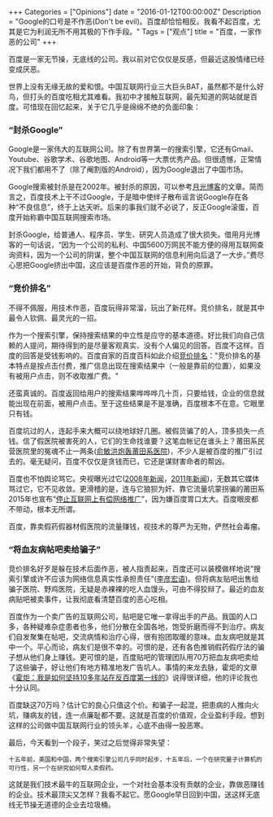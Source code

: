 +++
Categories = ["Opinions"]
date = "2016-01-12T00:00:00Z"
Description = "Google的口号是不作恶(Don't be evil)。百度却恰恰相反。我看不起百度，尤其是它为利润无所不用其极的下作手段。"
Tags = ["观点"]
title = "百度，一家作恶的公司"
+++

百度是一家无节操，无底线的公司。我以前对它仅仅是反感，但最近这股情绪已经变成厌恶。    

世界上没有无缘无故的爱和恨。中国互联网行业三大巨头BAT，虽然都不是什么好鸟，但打头的百度吃相尤其难看。我初中才接触互联网，最先知道的网站就是百度。可惜现在回忆起来，关于它几乎是绵绵不绝的负面印象：    

### “封杀Google” 
Google是一家伟大的互联网公司。除了有世界第一的搜索引擎，它还有Gmail、Youtube、谷歌学术、谷歌地图、Android等一大票优秀产品。但很遗憾，正常情况下我们都用不了（除了阉割版的Android），因为Google退出了中国市场。    

Google搜索被封杀是在2002年。被封杀的原因，可以参考[月光博客](http://www.williamlong.info/archives/377.html)的文章。简而言之，百度技术上干不过Google，于是暗中使绊子散布谣言说Google存在各种“不良信息”，终于上达天听。后来的事我们就不必说了，反正Google滚蛋，百度开始称霸中国互联网搜索市场。   

封杀Google，给普通人、程序员、学生、研究人员造成了很大损失。借用月光博客的一句话说，“因为一个公司的私利、中国5600万网民不能方便的得用互联网查询资料，因为一个公司的阴谋，整个中国互联网的信息利用向后退了一大步。”费尽心思把Google挤出中国，这应该是百度作恶的开始，背负的原罪。     

### “竞价排名”

不得不佩服，用技术作恶，百度玩得非常溜，玩出了新花样。竞价排名，就是其中最令人钦佩、最灵光的一招。    

作为一个搜索引擎，保持搜索结果的中立性是应守的基本道德。好比我们向自己信赖的人提问，期待得到的是尽量客观真实、没有个人偏见的回答。百度不这样。百度的回答是受钱影响的。百度自家的百度百科如此介绍[竞价排名](http://baike.baidu.com/view/40571.htm)："竞价排名的基本特点是按点击付费，推广信息出现在搜索结果中（一般是靠前的位置），如果没有被用户点击，则不收取推广费。"    

还蛮真诚的。百度返回给用户的搜索结果哗哗哗几十页，只要给钱，企业的信息就能出现在前面，被用户点击。至于这些结果是不是准确，百度根本不在意。它眼里只有钱。    

百度坑过的人，连起手来大概可以绕地球好几圈。被假货骗了的人，顶多损失一点钱。信了假医院被害死的人，它们的生命找谁要？这笔血帐记在谁头上？莆田系民营医院里的冤魂不止一两条([俞敏洪炮轰莆田系医院](http://www.ce.cn/cysc/newmain/pplm/czrw/xw/201407/17/t20140717_3178429.shtml))，不少人是被百度的推广引过去的。毫无疑问，百度不仅仅是贪钱而已，它还是谋财害命者的帮凶。     

百度也不怕舆论骂它。央视曝光过它([2008年新闻](http://news.cctv.com/society/20081116/102027.shtml)，[2011年新闻](http://business.sohu.com/20110816/n316406329.shtml))，无数其它媒体骂过它，它不见收敛。更滑稽的是，连与它狼狈为奸、靠它流量坑蒙拐骗的莆田系2015年也宣布“[停止互联网上有偿网络推广](http://www.caijing.com.cn/150408-1/)”，因为嫌百度胃口太大。百度眼皮都不带动，根本无所谓。    

百度，靠卖假药假器材假医院的流量赚钱，视技术的尊严为无物，俨然社会毒瘤。    

### “将血友病帖吧卖给骗子”
竞价排名好歹是躲在技术后面作恶，被人指责起来，百度还可以装模做样地说"搜索引擎或许不应该为网络信息真实性承担责任"([李彦宏语](http://tech.163.com/08/1117/06/4QUB2U6C000915BF.html))。但将病友贴吧出售给骗子医院、野鸡医院，无疑是赤裸裸的吃人血馒头，可由不得狡辩了。最近的血友病贴吧被卖事件，让我彻底看清楚百度的恶心吃相。     

百度作为一个卖广告的互联网公司，贴吧是它唯一拿得出手的产品。我国的人口多，各种疑难杂症患者也多，他们分散在全国各地，饱受折磨而得不到治疗。病友们自发聚集在帖吧，交流病情和治疗心得，很有抱团取暖的意味。血友病吧就是其中一个。平心而论，病友们是很不幸的。可恨的是，还有各色推销假药假疗法的骗子想从他们身上赚钱。更可恨的是，百度贴吧的管理团队用70万把血友病吧卖给了这些骗子，好让他们有地方精准地发广告坑人。事情的来龙去脉，霍炬的文章《[霍炬：我是如何坚持10多年站在反百度第一线的](http://mp.weixin.qq.com/s?__biz=MjM5MTE4Nzk1NA==&mid=401941606&idx=1&sn=72a6309b2a9c500213de6d0ccd288aea&scene=1&srcid=0112KKv6mgQ1G0fKwty3YqPG#wechat_redirect)》说得很详细，他的评论我也十分认同。    

百度缺这70万吗？估计它的良心只值这个价。和骗子一起混，把患病的人推向火坑，赚病友的钱，连一点廉耻都不要。这就是百度的价值观，企业盈利手段。想到这样的公司做中国互联网行业的领头羊，心底不由得一股恶寒。    

最后，今天看到一个段子，笑过之后觉得非常失望：    

	十五年前，美国和中国，两个搜索引擎公司几乎同时起步，十五年后，一个在研究量子计算机的可行性，另一个在研究如何帮人卖假药。     

这就是我们技术最牛的互联网企业，一个对社会基本没有贡献的企业，靠做恶赚钱的企业。技术最顶尖又怎样？我看不起它。愿Google早日回到中国，送这样无底线无节操无道德的企业去垃圾桶。   
